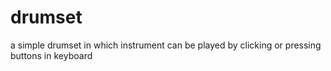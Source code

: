 # drumset
a simple drumset in which instrument can be played by clicking or pressing buttons in keyboard
